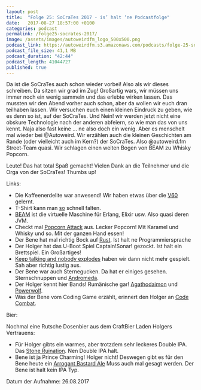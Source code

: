```yaml
---
layout: post
title:  "Folge 25: SoCraTes 2017 - is’ halt ‘ne Podcastfolge"
date:   2017-08-27 18:57:00 +0100
categories: podcast
permalink: /folge25-socrates-2017/
image: /assets/images/autoweirdfm_logo_500x500.png
podcast_link: https://autoweirdfm.s3.amazonaws.com/podcasts/folge-25-socrates-2017.mp3
podcast_file_size: 41,1 MB
podcast_duration: "42:44"
podcast_length: 41044727
published: true
---
```


Da ist die SoCraTes auch schon wieder vorbei! Also als wir dieses schreiben. Da sitzen wir grad im Zug! Großartig wars, wir müssen uns immer noch ein wenig sammeln und das erlebte wirken lassen.
Das mussten wir den Abend vorher auch schon, aber da wollen wir euch dran teilhaben lassen. Wir versuchen euch einen kleinen Eindruck zu geben, wie es denn so ist, auf der SoCraTes. Und Nein! wir werden jetzt nicht eine obskure Technologie nach der anderen abfeiern, so wie man das von uns kennt. Naja also fast keine ... ne also doch ein wenig.
Aber es menschelt mal wieder bei @Autoweird. Wir erzählen auch die kleinen Geschichten am Rande (oder vielleicht auch im Kern?) der SoCraTes. Also @autoweird.fm Street-Team quasi.
Wir schlagen einen weiten Bogen von BEAM zu Whisky Popcorn.  


Leute! Das hat total Spaß gemacht! Vielen Dank an die Teilnehmer und die Orga von der SoCraTes! Thumbs up!

Links:

- Die Kaffeenerdelite war anwesend! Wir haben etwas über die [V60](https://www.kaffeebitte.de/handfilter/) gelernt.
- T-Shirt kann man [so](https://www.youtube.com/watch?v=_i7iT8svj4M) schnell falten.
- [BEAM](http://erlang.org/faq/implementations.html) ist die virtuelle Maschine für Erlang, Elixir usw. Also quasi deren JVM.
- Checkt mal [Popcorn Attack](https://twitter.com/popcornberlin) aus. Lecker Popcorn! Mit Karamel und Whisky und so. Mit der ganzen Hand essen!
- Der Bene hat mal richtig Bock auf [Rust](https://www.rust-lang.org/en-US/). Ist halt ne Programmiersprache
- Der Holger hat das U-Boot Spiel Captain!Sonar! gezockt. Ist halt ein Brettspiel. Ein Großartiges!
- [Keep talking and nobody explodes](http://www.keeptalkinggame.com/) haben wir dann nicht mehr gespielt. Sah aber richtig lustig aus.
- Der Bene war auch Sternegucken. Da hat er einiges gesehen. Sternschnuppen und [Andromeda](https://de.wikipedia.org/wiki/Andromeda_(Sternbild)).
- Der Holger kennt hier Bands! Rumänische gar! [Agathodaimon](https://de.wikipedia.org/wiki/Agathodaimon_(Band)) und [Powerwolf](https://de.wikipedia.org/wiki/Powerwolf).
- Was der Bene vom Coding Game erzählt, erinnert den Holger an [Code Combat](https://codecombat.com).

Bier:

Nochmal eine Rutsche Dosenbier aus dem CraftBier Laden Holgers Vertrauens:

- Für Holger gibts ein warmes, aber trotzdem sehr leckeres Double IPA. Das [Stone Ruination](https://untappd.com/b/stone-brewing-berlin-stone-ruination-double-ipa-berlin/1452728). Nen Double IPA halt.
- Bene ist ja Prince Charming! Holger nicht! Deswegen gibt es für den Bene heute ein [Arrogant Bastard Ale](https://untappd.com/b/arrogant-brewing-arrogant-bastard-ale/18099) Muss auch mal gesagt werden. Der Bene ist halt kein IPA Typ.

Datum der Aufnahme: 26.08.2017
